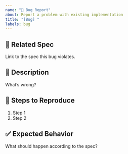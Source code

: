 ```yaml
---
name: "🐛 Bug Report"
about: Report a problem with existing implementation
title: "[Bug] "
labels: bug
---
```


## 📄 Related Spec
Link to the spec this bug violates.

## 🐞 Description
What’s wrong?

## 🔄 Steps to Reproduce
1. Step 1
2. Step 2

## ✅ Expected Behavior
What should happen according to the spec?
